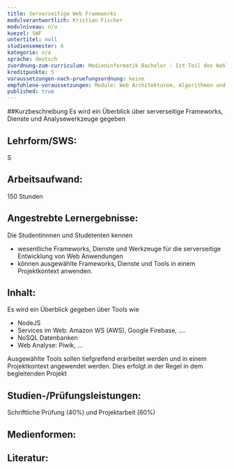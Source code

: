 ```yaml
---
title: Serverseitige Web Frameworks
modulverantwortlich: Kristian Fischer
modulniveau: n/a
kuezel: SWF
untertitel: null
studiensemester: 4
kategorie: n/a
sprache: deutsch
zuordnung-zum-curriculum: Medieninformatik Bachelor - Ist Teil des Wahlschwerpunktes Web Development
kreditpunkte: 5
voraussetzungen-nach-pruefungsordnung: keine
empfohlene-voraussetzungen: Module: Web Architekturem, Algorithmen und Programmierung, Paradigmen der Programmierung
published: true
---
```


##Kurzbeschreibung
Es wird ein Überblick über serverseitige Frameworks, Dienste und Analysewerkzeuge gegeben

## Lehrform/SWS: 
S

## Arbeitsaufwand: 
150 Stunden

## Angestrebte Lernergebnisse:
Die Studentinnnen und Studetenten kennen 
- wesentliche Frameworks, Dienste und Werkzeuge für die serverseitige Entwicklung von Web Anwendungen
- können ausgewählte Frameworks, Dienste und Tools in einem Projektkontext anwenden. 

## Inhalt:
Es wird ein Überblick gegeben über Tools wie
- NodeJS
- Services im Web: Amazon WS (AWS), Google Firebase, ….
- NoSQL Datenbanken
- Web Analyse: Piwik, …

Ausgewählte Tools sollen tiefgreifend erarbeitet werden und in einem Projektkontext angewendet werden. Dies erfolgt in der Regel in dem begleitenden Projekt

## Studien-/Prüfungsleistungen:
Schriftliche Prüfung (40%) und Projektarbeit (60%)

## Medienformen:


## Literatur:

